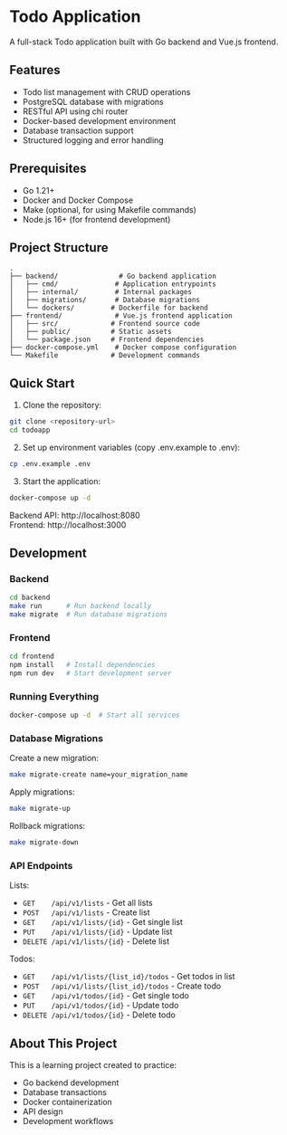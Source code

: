 # Todo Application

A full-stack Todo application built with Go backend and Vue.js frontend.

## Features

- Todo list management with CRUD operations
- PostgreSQL database with migrations
- RESTful API using chi router 
- Docker-based development environment
- Database transaction support
- Structured logging and error handling

## Prerequisites

- Go 1.21+
- Docker and Docker Compose
- Make (optional, for using Makefile commands)
- Node.js 16+ (for frontend development)

## Project Structure

```
.
├── backend/               # Go backend application
│   ├── cmd/              # Application entrypoints
│   ├── internal/         # Internal packages
│   ├── migrations/       # Database migrations
│   └── dockers/         # Dockerfile for backend
├── frontend/             # Vue.js frontend application
│   ├── src/             # Frontend source code
│   ├── public/          # Static assets
│   └── package.json     # Frontend dependencies
├── docker-compose.yml    # Docker compose configuration
└── Makefile             # Development commands
```

## Quick Start

1. Clone the repository:
```bash
git clone <repository-url>
cd todoapp
```

2. Set up environment variables (copy .env.example to .env):
```bash
cp .env.example .env
```

3. Start the application:
```bash
docker-compose up -d
```

Backend API: http://localhost:8080  
Frontend: http://localhost:3000

## Development

### Backend

```bash
cd backend
make run      # Run backend locally
make migrate  # Run database migrations
```

### Frontend

```bash
cd frontend
npm install   # Install dependencies
npm run dev   # Start development server
```

### Running Everything

```bash
docker-compose up -d  # Start all services
```

### Database Migrations

Create a new migration:
```bash
make migrate-create name=your_migration_name
```

Apply migrations:
```bash
make migrate-up
```

Rollback migrations:
```bash
make migrate-down
```

### API Endpoints

Lists:
- `GET    /api/v1/lists`       - Get all lists
- `POST   /api/v1/lists`       - Create list
- `GET    /api/v1/lists/{id}`  - Get single list
- `PUT    /api/v1/lists/{id}`  - Update list
- `DELETE /api/v1/lists/{id}`  - Delete list

Todos:
- `GET    /api/v1/lists/{list_id}/todos`  - Get todos in list
- `POST   /api/v1/lists/{list_id}/todos`  - Create todo
- `GET    /api/v1/todos/{id}`             - Get single todo
- `PUT    /api/v1/todos/{id}`             - Update todo
- `DELETE /api/v1/todos/{id}`             - Delete todo

## About This Project

This is a learning project created to practice:
- Go backend development
- Database transactions
- Docker containerization
- API design
- Development workflows
